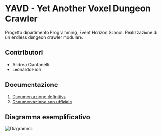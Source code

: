 # YAVD - Yet Another Voxel Dungeon Crawler

Progetto dipartimento Programming, Event Horizon School.
Realizzazione di un endless dungeon crawler modulare.

## Contributori
- Andrea Cianfanelli
- Leonardo Fiori

## Documentazione
1. [Documentazione definitiva](http://www.bibbia.net/)
2. [Documentazione non ufficiale](https://docs.google.com/document/d/1hHM-zExr4-VS-epOb8TktxqgyZIe9HROr9aQRWGAVnU/edit?usp=sharing)

## Diagramma esemplificativo
![Diagramma](https://raw.githubusercontent.com/cinfa78/YAVD/master/Diagramma.png)
